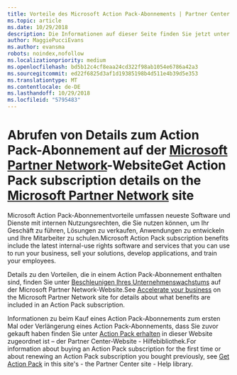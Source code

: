 ```yaml
---
title: Vorteile des Microsoft Action Pack-Abonnements | Partner Center
ms.topic: article
ms.date: 10/29/2018
description: Die Informationen auf dieser Seite finden Sie jetzt unter https://partner.microsoft.com/membership/internal-use-software.
author: MaggiePucciEvans
ms.author: evansma
robots: noindex,nofollow
ms.localizationpriority: medium
ms.openlocfilehash: bd5b12c4cf8eaa24cd322f98ab1054e6786a42a3
ms.sourcegitcommit: ed22f6825d3af1d19385198b4d511e4b39d5e353
ms.translationtype: MT
ms.contentlocale: de-DE
ms.lasthandoff: 10/29/2018
ms.locfileid: "5795483"
---
```

# <a name="get-action-pack-subscription-details-on-the-microsoft-partner-networkhttpspartnermicrosoftcommembershipinternal-use-software-site"></a><span data-ttu-id="d6494-103">Abrufen von Details zum Action Pack-Abonnement auf der [Microsoft Partner Network](https://partner.microsoft.com/membership/internal-use-software)-Website</span><span class="sxs-lookup"><span data-stu-id="d6494-103">Get Action Pack subscription details on the [Microsoft Partner Network](https://partner.microsoft.com/membership/internal-use-software) site</span></span> 

<span data-ttu-id="d6494-104">Microsoft Action Pack-Abonnementvorteile umfassen neueste Software und Dienste mit internen Nutzungsrechten, die Sie nutzen können, um Ihr Geschäft zu führen, Lösungen zu verkaufen, Anwendungen zu entwickeln und Ihre Mitarbeiter zu schulen.</span><span class="sxs-lookup"><span data-stu-id="d6494-104">Microsoft Action Pack subscription benefits include the latest internal-use rights software and services that you can use to run your business, sell your solutions, develop applications, and train your employees.</span></span>

<span data-ttu-id="d6494-105">Details zu den Vorteilen, die in einem Action Pack-Abonnement enthalten sind, finden Sie unter [Beschleunigen Ihres Unternehmenswachstums](https://partner.microsoft.com/membership/internal-use-software) auf der Microsoft Partner Network-Website.</span><span class="sxs-lookup"><span data-stu-id="d6494-105">See [Accelerate your business](https://partner.microsoft.com/membership/internal-use-software) on the Microsoft Partner Network site for details about what benefits are included in an Action Pack subscription.</span></span>   

<span data-ttu-id="d6494-106">Informationen zu beim Kauf eines Action Pack-Abonnements zum ersten Mal oder Verlängerung eines Action Pack-Abonnements, dass Sie zuvor gekauft haben finden Sie unter [Action Pack erhalten](mpn-get-action-pack.md) in dieser Website zugeordnet ist – der Partner Center-Website - Hilfebibliothek.</span><span class="sxs-lookup"><span data-stu-id="d6494-106">For information about buying an Action Pack subscription for the first time or about renewing an Action Pack subscription you bought previously, see [Get Action Pack](mpn-get-action-pack.md) in this site's - the Partner Center site - Help library.</span></span>


